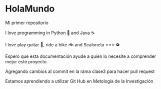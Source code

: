 # HolaMundo

Mi primer repositorio

I love programming in Python 🐍 and Java ☕ 

I love play guitar 🎸, ride a bike 🚲 and Scaloneta ⭐⭐⭐ ⚽

Espero que esta documentación ayude a quien lo necesite a comprender mejor este proyecto.

Agregando cambios al commit en la rama clase3 para hacer pull request

Estamos aprendiendo a utilizar Git Hub en Metología de la Investigación
